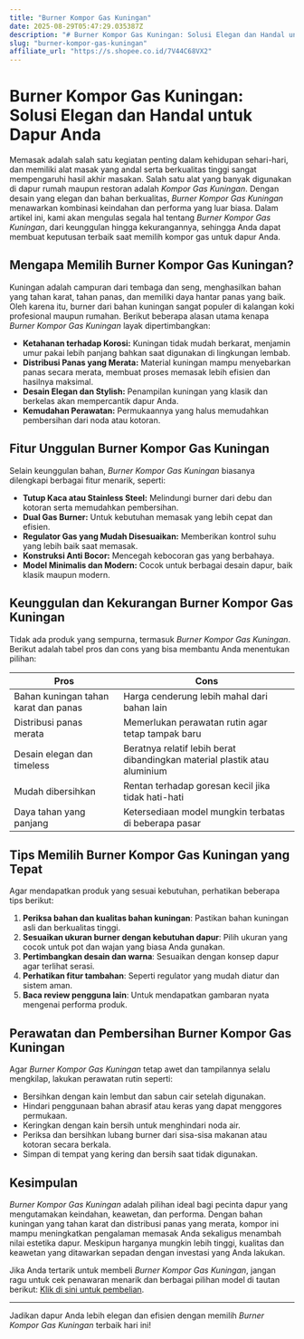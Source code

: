 ```yaml
---
title: "Burner Kompor Gas Kuningan"
date: 2025-08-29T05:47:29.035387Z
description: "# Burner Kompor Gas Kuningan: Solusi Elegan dan Handal untuk Dapur Anda..."
slug: "burner-kompor-gas-kuningan"
affiliate_url: "https://s.shopee.co.id/7V44C68VX2"
---
```

# Burner Kompor Gas Kuningan: Solusi Elegan dan Handal untuk Dapur Anda

Memasak adalah salah satu kegiatan penting dalam kehidupan sehari-hari, dan memiliki alat masak yang andal serta berkualitas tinggi sangat mempengaruhi hasil akhir masakan. Salah satu alat yang banyak digunakan di dapur rumah maupun restoran adalah *Kompor Gas Kuningan*. Dengan desain yang elegan dan bahan berkualitas, *Burner Kompor Gas Kuningan* menawarkan kombinasi keindahan dan performa yang luar biasa. Dalam artikel ini, kami akan mengulas segala hal tentang *Burner Kompor Gas Kuningan*, dari keunggulan hingga kekurangannya, sehingga Anda dapat membuat keputusan terbaik saat memilih kompor gas untuk dapur Anda.

## Mengapa Memilih Burner Kompor Gas Kuningan?

Kuningan adalah campuran dari tembaga dan seng, menghasilkan bahan yang tahan karat, tahan panas, dan memiliki daya hantar panas yang baik. Oleh karena itu, burner dari bahan kuningan sangat populer di kalangan koki profesional maupun rumahan. Berikut beberapa alasan utama kenapa *Burner Kompor Gas Kuningan* layak dipertimbangkan:

- **Ketahanan terhadap Korosi:** Kuningan tidak mudah berkarat, menjamin umur pakai lebih panjang bahkan saat digunakan di lingkungan lembab.
- **Distribusi Panas yang Merata:** Material kuningan mampu menyebarkan panas secara merata, membuat proses memasak lebih efisien dan hasilnya maksimal.
- **Desain Elegan dan Stylish:** Penampilan kuningan yang klasik dan berkelas akan mempercantik dapur Anda.
- **Kemudahan Perawatan:** Permukaannya yang halus memudahkan pembersihan dari noda atau kotoran.

## Fitur Unggulan Burner Kompor Gas Kuningan

Selain keunggulan bahan, *Burner Kompor Gas Kuningan* biasanya dilengkapi berbagai fitur menarik, seperti:

- **Tutup Kaca atau Stainless Steel:** Melindungi burner dari debu dan kotoran serta memudahkan pembersihan.
- **Dual Gas Burner:** Untuk kebutuhan memasak yang lebih cepat dan efisien.
- **Regulator Gas yang Mudah Disesuaikan:** Memberikan kontrol suhu yang lebih baik saat memasak.
- **Konstruksi Anti Bocor:** Mencegah kebocoran gas yang berbahaya.
- **Model Minimalis dan Modern:** Cocok untuk berbagai desain dapur, baik klasik maupun modern.

## Keunggulan dan Kekurangan Burner Kompor Gas Kuningan

Tidak ada produk yang sempurna, termasuk *Burner Kompor Gas Kuningan*. Berikut adalah tabel pros dan cons yang bisa membantu Anda menentukan pilihan:

| Pros                                    | Cons                                               |
|----------------------------------------|---------------------------------------------------|
| Bahan kuningan tahan karat dan panas  | Harga cenderung lebih mahal dari bahan lain     |
| Distribusi panas merata               | Memerlukan perawatan rutin agar tetap tampak baru |
| Desain elegan dan timeless           | Beratnya relatif lebih berat dibandingkan material plastik atau aluminium |
| Mudah dibersihkan                    | Rentan terhadap goresan kecil jika tidak hati-hati |
| Daya tahan yang panjang              | Ketersediaan model mungkin terbatas di beberapa pasar |

## Tips Memilih Burner Kompor Gas Kuningan yang Tepat

Agar mendapatkan produk yang sesuai kebutuhan, perhatikan beberapa tips berikut:

1. **Periksa bahan dan kualitas bahan kuningan**: Pastikan bahan kuningan asli dan berkualitas tinggi.
2. **Sesuaikan ukuran burner dengan kebutuhan dapur**: Pilih ukuran yang cocok untuk pot dan wajan yang biasa Anda gunakan.
3. **Pertimbangkan desain dan warna**: Sesuaikan dengan konsep dapur agar terlihat serasi.
4. **Perhatikan fitur tambahan**: Seperti regulator yang mudah diatur dan sistem aman.
5. **Baca review pengguna lain**: Untuk mendapatkan gambaran nyata mengenai performa produk.

## Perawatan dan Pembersihan Burner Kompor Gas Kuningan

Agar *Burner Kompor Gas Kuningan* tetap awet dan tampilannya selalu mengkilap, lakukan perawatan rutin seperti:

- Bersihkan dengan kain lembut dan sabun cair setelah digunakan.
- Hindari penggunaan bahan abrasif atau keras yang dapat menggores permukaan.
- Keringkan dengan kain bersih untuk menghindari noda air.
- Periksa dan bersihkan lubang burner dari sisa-sisa makanan atau kotoran secara berkala.
- Simpan di tempat yang kering dan bersih saat tidak digunakan.

## Kesimpulan

*Burner Kompor Gas Kuningan* adalah pilihan ideal bagi pecinta dapur yang mengutamakan keindahan, keawetan, dan performa. Dengan bahan kuningan yang tahan karat dan distribusi panas yang merata, kompor ini mampu meningkatkan pengalaman memasak Anda sekaligus menambah nilai estetika dapur. Meskipun harganya mungkin lebih tinggi, kualitas dan keawetan yang ditawarkan sepadan dengan investasi yang Anda lakukan.

Jika Anda tertarik untuk membeli *Burner Kompor Gas Kuningan*, jangan ragu untuk cek penawaran menarik dan berbagai pilihan model di tautan berikut: [Klik di sini untuk pembelian](https://s.shopee.co.id/7V44C68VX2).

---

Jadikan dapur Anda lebih elegan dan efisien dengan memilih *Burner Kompor Gas Kuningan* terbaik hari ini!